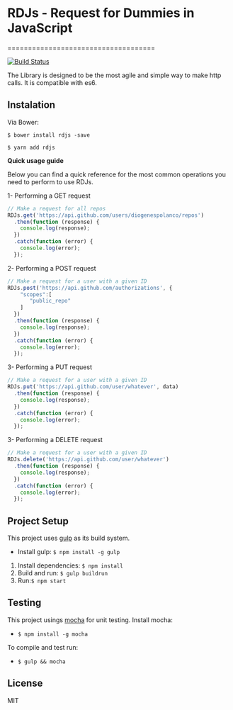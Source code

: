 # RDJs - Request for Dummies in JavaScript
====================================

[![Build Status](https://travis-ci.org/DiogenesPolanco/RD.js.svg?branch=master)](https://travis-ci.org/DiogenesPolanco/RD.js)

The Library is designed to be the most agile and simple way to make http calls. It is compatible with es6.


## Instalation
Via Bower:

    $ bower install rdjs -save

    $ yarn add rdjs
    
**Quick usage guide**

Below you can find a quick reference for the most common operations you need to perform to use RDJs.

1- Performing a GET request
```js
// Make a request for all repos
RDJs.get('https://api.github.com/users/diogenespolanco/repos')
  .then(function (response) {
    console.log(response);
  })
  .catch(function (error) {
    console.log(error);
  });
```
2- Performing a POST request
```js
// Make a request for a user with a given ID
RDJs.post('https://api.github.com/authorizations', {
    "scopes":[
       "public_repo"
    ]
  })
  .then(function (response) {
    console.log(response);
  })
  .catch(function (error) {
    console.log(error);
  });
```
3- Performing a PUT request
```js
// Make a request for a user with a given ID
RDJs.put('https://api.github.com/user/whatever', data)
  .then(function (response) {
    console.log(response);
  })
  .catch(function (error) {
    console.log(error);
  });
```
3- Performing a DELETE request
```js
// Make a request for a user with a given ID
RDJs.delete('https://api.github.com/user/whatever')
  .then(function (response) {
    console.log(response);
  })
  .catch(function (error) {
    console.log(error);
  });
``` 
## Project Setup

This project uses [gulp](http://gulpjs.com/) as its build system. 

- Install gulp: `$ npm install -g gulp`

1. Install dependencies: `$ npm install`
2. Build and run: `$ gulp buildrun`
3. Run:`$ npm start`

## Testing

This project usings [mocha](http://visionmedia.github.io/mocha/) for unit testing. Install mocha:

- `$ npm install -g mocha`

To compile and test run:

-  `$ gulp && mocha`

## License

MIT
